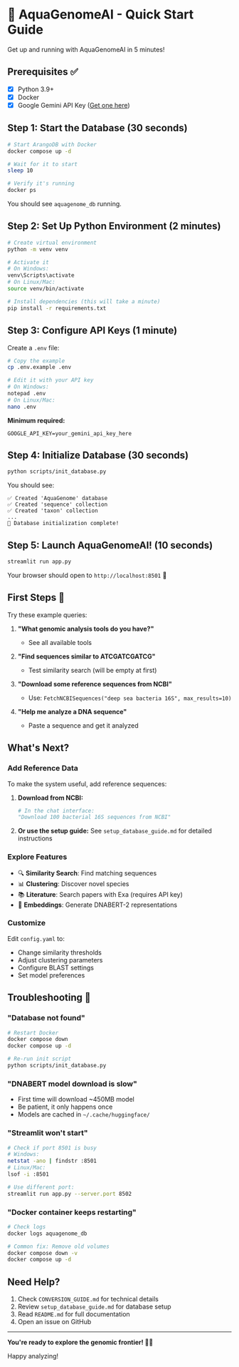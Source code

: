 # 🚀 AquaGenomeAI - Quick Start Guide

Get up and running with AquaGenomeAI in 5 minutes!

## Prerequisites ✅

- [x] Python 3.9+
- [x] Docker
- [x] Google Gemini API Key ([Get one here](https://makersuite.google.com/app/apikey))

## Step 1: Start the Database (30 seconds)

```bash
# Start ArangoDB with Docker
docker compose up -d

# Wait for it to start
sleep 10

# Verify it's running
docker ps
```

You should see `aquagenome_db` running.

## Step 2: Set Up Python Environment (2 minutes)

```bash
# Create virtual environment
python -m venv venv

# Activate it
# On Windows:
venv\Scripts\activate
# On Linux/Mac:
source venv/bin/activate

# Install dependencies (this will take a minute)
pip install -r requirements.txt
```

## Step 3: Configure API Keys (1 minute)

Create a `.env` file:

```bash
# Copy the example
cp .env.example .env

# Edit it with your API key
# On Windows:
notepad .env
# On Linux/Mac:
nano .env
```

**Minimum required:**
```
GOOGLE_API_KEY=your_gemini_api_key_here
```

## Step 4: Initialize Database (30 seconds)

```bash
python scripts/init_database.py
```

You should see:
```
✅ Created 'AquaGenome' database
✅ Created 'sequence' collection
✅ Created 'taxon' collection
...
🎉 Database initialization complete!
```

## Step 5: Launch AquaGenomeAI! (10 seconds)

```bash
streamlit run app.py
```

Your browser should open to `http://localhost:8501` 🌊

## First Steps 🧬

Try these example queries:

1. **"What genomic analysis tools do you have?"**
   - See all available tools

2. **"Find sequences similar to ATCGATCGATCG"**
   - Test similarity search (will be empty at first)

3. **"Download some reference sequences from NCBI"**
   - Use: `FetchNCBISequences("deep sea bacteria 16S", max_results=10)`

4. **"Help me analyze a DNA sequence"**
   - Paste a sequence and get it analyzed

## What's Next?

### Add Reference Data

To make the system useful, add reference sequences:

1. **Download from NCBI:**
   ```python
   # In the chat interface:
   "Download 100 bacterial 16S sequences from NCBI"
   ```

2. **Or use the setup guide:**
   See `setup_database_guide.md` for detailed instructions

### Explore Features

- 🔍 **Similarity Search**: Find matching sequences
- 📊 **Clustering**: Discover novel species
- 📚 **Literature**: Search papers with Exa (requires API key)
- 🧬 **Embeddings**: Generate DNABERT-2 representations

### Customize

Edit `config.yaml` to:
- Change similarity thresholds
- Adjust clustering parameters
- Configure BLAST settings
- Set model preferences

## Troubleshooting 🔧

### "Database not found"
```bash
# Restart Docker
docker compose down
docker compose up -d

# Re-run init script
python scripts/init_database.py
```

### "DNABERT model download is slow"
- First time will download ~450MB model
- Be patient, it only happens once
- Models are cached in `~/.cache/huggingface/`

### "Streamlit won't start"
```bash
# Check if port 8501 is busy
# Windows:
netstat -ano | findstr :8501
# Linux/Mac:
lsof -i :8501

# Use different port:
streamlit run app.py --server.port 8502
```

### "Docker container keeps restarting"
```bash
# Check logs
docker logs aquagenome_db

# Common fix: Remove old volumes
docker compose down -v
docker compose up -d
```

## Need Help?

1. Check `CONVERSION_GUIDE.md` for technical details
2. Review `setup_database_guide.md` for database setup
3. Read `README.md` for full documentation
4. Open an issue on GitHub

---

**You're ready to explore the genomic frontier! 🌊🧬**

Happy analyzing!
